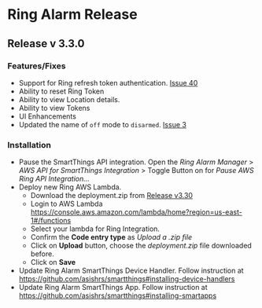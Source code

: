 # Ring Alarm Release

## Release v 3.3.0

### Features/Fixes

- Support for Ring refresh token authentication. [Issue 40](https://github.com/asishrs/smartthings-ringalarmv2/issues/40)
- Ability to reset Ring Token
- Ability to view Location details.
- Ability to view Tokens
- UI Enhancements 
- Updated the name of `off` mode to `disarmed`. [Issue 3](https://github.com/asishrs/smartthings-ringalarmv2/issues/3)

### Installation

- Pause the SmartThings API integration. Open the _Ring Alarm Manager_ > _AWS API for SmartThings Integration_ > Toggle Button on for _Pause AWS Ring API Integration..._
- Deploy new Ring AWS Lambda.
  - Download the deployment.zip from [Release v3.30](https://github.com/asishrs/smartthings-ringalarmv2/releases/tag/v3.3.0)
  - Login to AWS Lambda https://console.aws.amazon.com/lambda/home?region=us-east-1#/functions 
  - Select your lambda for Ring Integration.
  - Confirm the **Code entry type** as _Upload a .zip file_
  - Click on **Upload** button, choose the _deployment.zip_ file downloaded before.
  - Click on **Save** 
- Update Ring Alarm SmartThings Device Handler. Follow instruction at https://github.com/asishrs/smartthings#installing-device-handlers
- Update Ring Alarm SmartThings App. Follow instruction at https://github.com/asishrs/smartthings#installing-smartapps
